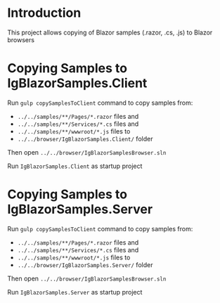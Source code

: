 # Introduction

This project allows copying of Blazor samples (.razor, .cs, .js) to Blazor browsers

# Copying Samples to IgBlazorSamples.Client

Run `gulp copySamplesToClient` command to copy samples from:
- `../../samples/**/Pages/*.razor` files and
- `../../samples/**/Services/*.cs` files and
- `../../samples/**/wwwroot/*.js` files to
- `../../browser/IgBlazorSamples.Client/` folder

Then open `../../browser/IgBlazorSamplesBrowser.sln`

Run `IgBlazorSamples.Client` as startup project

# Copying Samples to IgBlazorSamples.Server

Run `gulp copySamplesToClient` command to copy samples from:
- `../../samples/**/Pages/*.razor` files and
- `../../samples/**/Services/*.cs` files and
- `../../samples/**/wwwroot/*.js` files to
- `../../browser/IgBlazorSamples.Server/` folder

Then open `../../browser/IgBlazorSamplesBrowser.sln`

Run `IgBlazorSamples.Server` as startup project
